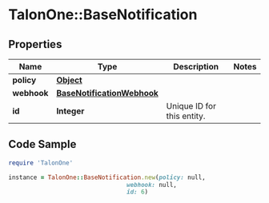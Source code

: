 # TalonOne::BaseNotification

## Properties

Name | Type | Description | Notes
------------ | ------------- | ------------- | -------------
**policy** | [**Object**](.md) |  | 
**webhook** | [**BaseNotificationWebhook**](BaseNotificationWebhook.md) |  | 
**id** | **Integer** | Unique ID for this entity. | 

## Code Sample

```ruby
require 'TalonOne'

instance = TalonOne::BaseNotification.new(policy: null,
                                 webhook: null,
                                 id: 6)
```


